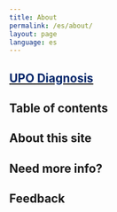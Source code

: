 ```yaml
---
title: About
permalink: /es/about/
layout: page
language: es
---
```

## [<span style="color: #002569">UPO Diagnosis</span>](https://www.upo.es/usd-project/wp-content/uploads/2023/06/UPO_diagnosis.pdf)

## Table of contents

## About this site

## Need more info?

## Feedback